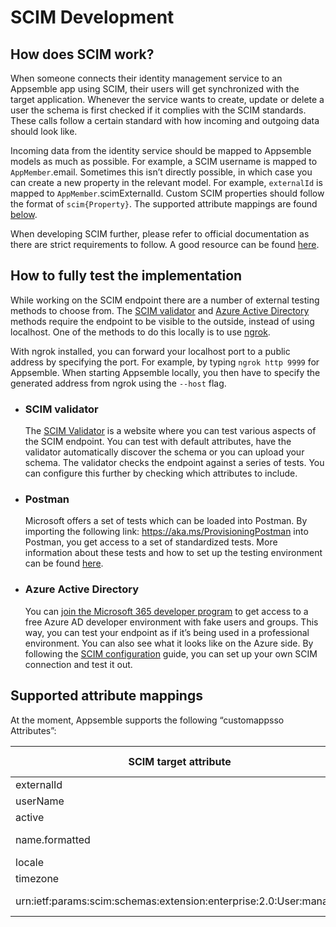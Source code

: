 # SCIM Development

## How does SCIM work?

When someone connects their identity management service to an Appsemble app using SCIM, their users
will get synchronized with the target application. Whenever the service wants to create, update or
delete a user the schema is first checked if it complies with the SCIM standards. These calls follow
a certain standard with how incoming and outgoing data should look like.

Incoming data from the identity service should be mapped to Appsemble models as much as possible.
For example, a SCIM username is mapped to `AppMember`.email. Sometimes this isn’t directly possible,
in which case you can create a new property in the relevant model. For example, `externalId` is
mapped to `AppMember`.scimExternalId. Custom SCIM properties should follow the format of
`scim{Property}`. The supported attribute mappings are found [below](#supported-attribute-mappings).

When developing SCIM further, please refer to official documentation as there are strict
requirements to follow. A good resource can be found
[here](https://learn.microsoft.com/en-us/azure/active-directory/app-provisioning/use-scim-to-provision-users-and-groups).

## How to fully test the implementation

While working on the SCIM endpoint there are a number of external testing methods to choose from.
The [SCIM validator](#scim-validator) and [Azure Active Directory](#azure-active-directory) methods
require the endpoint to be visible to the outside, instead of using localhost. One of the methods to
do this locally is to use [ngrok](https://ngrok.com/).

With ngrok installed, you can forward your localhost port to a public address by specifying the
port. For example, by typing `ngrok http 9999` for Appsemble. When starting Appsemble locally, you
then have to specify the generated address from ngrok using the `--host` flag.

- ### SCIM validator

  The [SCIM Validator](https://scimvalidator.microsoft.com) is a website where you can test various
  aspects of the SCIM endpoint. You can test with default attributes, have the validator
  automatically discover the schema or you can upload your schema. The validator checks the endpoint
  against a series of tests. You can configure this further by checking which attributes to include.

- ### Postman

  Microsoft offers a set of tests which can be loaded into Postman. By importing the following link:
  <https://aka.ms/ProvisioningPostman> into Postman, you get access to a set of standardized tests.
  More information about these tests and how to set up the testing environment can be found
  [here](https://learn.microsoft.com/en-us/azure/active-directory/app-provisioning/scim-validator-tutorial#use-postman-to-test-endpoints-optional).

- ### Azure Active Directory

  You can
  [join the Microsoft 365 developer program](https://learn.microsoft.com/en-us/azure/active-directory/develop/test-setup-environment#join-the-microsoft-365-developer-program-recommended)
  to get access to a free Azure AD developer environment with fake users and groups. This way, you
  can test your endpoint as if it’s being used in a professional environment. You can also see what
  it looks like on the Azure side. By following the [SCIM configuration](/docs/03-guide/SCIM) guide,
  you can set up your own SCIM connection and test it out.

## Supported attribute mappings

At the moment, Appsemble supports the following “customappsso Attributes”:

| SCIM target attribute                                              | Appsemble mapped attribute             |
| ------------------------------------------------------------------ | -------------------------------------- |
| externalId                                                         | `AppMember`.scimExternalId             |
| userName                                                           | `AppMember`.email                      |
| active                                                             | `AppMember`.scimActive                 |
| name.formatted                                                     | `AppMember`.name & `User`.name &       |
| locale                                                             | `User`.locale                          |
| timezone                                                           | `User`.timezone                        |
| urn:ietf:params:scim:schemas:extension:enterprise:2.0:User:manager | `Team`.name = (Manager) `AppMember`.id |

